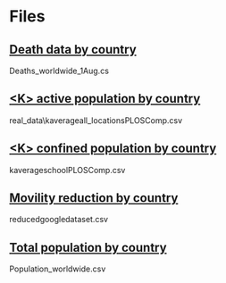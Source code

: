 # Files

## [Death data by country](Deaths_worldwide_1Aug.csv)
Deaths_worldwide_1Aug.cs
## [\<K\> active population by country](kaverageall_locationsPLOSComp.csv)
real_data\kaverageall_locationsPLOSComp.csv
## [\<K\> confined population by country](kaveragehomePLOSComp.csv)
kaverageschoolPLOSComp.csv
## [Movility reduction by country](reducedgoogledataset.csv)
reducedgoogledataset.csv
## [Total population by country](Population_worldwide.csv)
Population_worldwide.csv